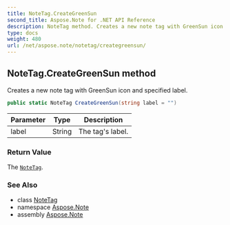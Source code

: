 ```yaml
---
title: NoteTag.CreateGreenSun
second_title: Aspose.Note for .NET API Reference
description: NoteTag method. Creates a new note tag with GreenSun icon and specified label
type: docs
weight: 480
url: /net/aspose.note/notetag/creategreensun/
---
```

## NoteTag.CreateGreenSun method

Creates a new note tag with GreenSun icon and specified label.

```csharp
public static NoteTag CreateGreenSun(string label = "")
```

| Parameter | Type | Description |
| --- | --- | --- |
| label | String | The tag's label. |

### Return Value

The [`NoteTag`](../).

### See Also

* class [NoteTag](../)
* namespace [Aspose.Note](../../notetag/)
* assembly [Aspose.Note](../../../)


